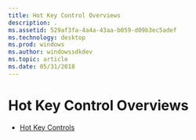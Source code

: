 ```yaml
---
title: Hot Key Control Overviews
description: .
ms.assetid: 529af3fa-4a4a-43aa-b059-d09b3ec5adef
ms.technology: desktop
ms.prod: windows
ms.author: windowssdkdev
ms.topic: article
ms.date: 05/31/2018
---
```


# Hot Key Control Overviews

-   [Hot Key Controls](hot-key-controls.md)

 

 




